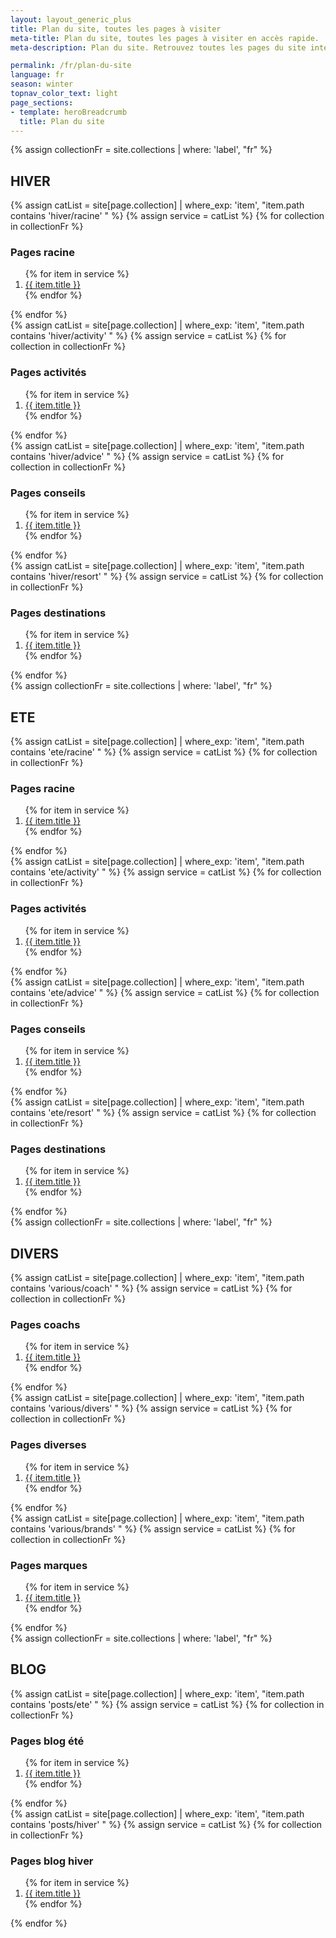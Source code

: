 ```yaml
---
layout: layout_generic_plus
title: Plan du site, toutes les pages à visiter
meta-title: Plan du site, toutes les pages à visiter en accès rapide.
meta-description: Plan du site. Retrouvez toutes les pages du site internet de ZE HERO. Un accès rapide et facile à toutes les pages.

permalink: /fr/plan-du-site
language: fr
season: winter
topnav_color_text: light
page_sections:
- template: heroBreadcrumb
  title: Plan du site
---
```


<!-- start section -->
<section class="padding-50px-top">
    <div class="container">
        <div class="row">
            <div class="col-12 col-lg-6">
                {% assign collectionFr = site.collections | where: 'label', "fr" %}
                <h2 class="h4">HIVER</h2>
                <div class="margin-20px-tb">
                    {% assign catList = site[page.collection] | where_exp: 'item', "item.path contains 'hiver/racine' "  %}
                    {% assign service = catList %}
                    {% for collection in collectionFr %}
                    <h3 class="h5">Pages racine</h3>
                    <ol class="text-start">
                        {% for item in service %}
                        <li><a href="{{ item.url }}">{{ item.title }}</a></li>
                        {% endfor %}
                    </ol>
                    {% endfor %}
                </div>
                <div class="margin-20px-tb">
                {% assign catList = site[page.collection] | where_exp: 'item', "item.path contains 'hiver/activity' "  %}
                {% assign service = catList %}
                {% for collection in collectionFr %}
                    <h3 class="h5">Pages activités</h3>
                    <ol class="text-start">
                    {% for item in service %}
                        <li><a href="{{ item.url }}">{{ item.title }}</a></li>
                    {% endfor %}
                    </ol>
                {% endfor %}
                </div>
                <div class="margin-20px-tb">
                {% assign catList = site[page.collection] | where_exp: 'item', "item.path contains 'hiver/advice' "  %}
                {% assign service = catList %}
                {% for collection in collectionFr %}
                    <h3 class="h5">Pages conseils</h3>
                    <ol class="text-start">
                    {% for item in service %}
                        <li><a href="{{ item.url }}">{{ item.title }}</a></li>
                    {% endfor %}
                    </ol>
                {% endfor %}
                </div>
                <div class="margin-20px-tb">
                {% assign catList = site[page.collection] | where_exp: 'item', "item.path contains 'hiver/resort' "  %}
                {% assign service = catList %}
                {% for collection in collectionFr %}
                    <h3 class="h5">Pages destinations</h3>
                    <ol class="text-start">
                    {% for item in service %}
                        <li><a href="{{ item.url }}">{{ item.title }}</a></li>
                    {% endfor %}
                    </ol>
                {% endfor %}
                </div>
            </div>
            <div class="col-12 col-lg-6">
                {% assign collectionFr = site.collections | where: 'label', "fr" %}
                <h2 class="h4">ETE</h2>
                <div class="margin-20px-tb">
                {% assign catList = site[page.collection] | where_exp: 'item', "item.path contains 'ete/racine' "  %}
                {% assign service = catList %}
                {% for collection in collectionFr %}
                    <h3 class="h5">Pages racine</h3>
                    <ol class="text-start">
                    {% for item in service %}
                        <li><a href="{{ item.url }}">{{ item.title }}</a></li>
                    {% endfor %}
                    </ol>
                {% endfor %}
                </div>
                <div class="margin-20px-tb">
                {% assign catList = site[page.collection] | where_exp: 'item', "item.path contains 'ete/activity' "  %}
                {% assign service = catList %}
                {% for collection in collectionFr %}
                    <h3 class="h5">Pages activités</h3>
                    <ol class="text-start">
                    {% for item in service %}
                        <li><a href="{{ item.url }}">{{ item.title }}</a></li>
                    {% endfor %}
                    </ol>
                {% endfor %}
                </div>
                <div class="margin-20px-tb">
                {% assign catList = site[page.collection] | where_exp: 'item', "item.path contains 'ete/advice' "  %}
                {% assign service = catList %}
                {% for collection in collectionFr %}
                    <h3 class="h5">Pages conseils</h3>
                    <ol class="text-start">
                    {% for item in service %}
                        <li><a href="{{ item.url }}">{{ item.title }}</a></li>
                    {% endfor %}
                    </ol>
                {% endfor %}
                </div>
                <div class="margin-20px-tb">
                {% assign catList = site[page.collection] | where_exp: 'item', "item.path contains 'ete/resort' "  %}
                {% assign service = catList %}
                {% for collection in collectionFr %}
                    <h3 class="h5">Pages destinations</h3>
                    <ol class="text-start">
                    {% for item in service %}
                        <li><a href="{{ item.url }}">{{ item.title }}</a></li>
                    {% endfor %}
                    </ol>
                {% endfor %}
                </div>
            </div>
        </div>
        <div class="row">
            <div class="bg-extra-light-gray h-1px margin-40px-tb"></div>
            <div class="col-12 col-lg-6">
                {% assign collectionFr = site.collections | where: 'label', "fr" %}
                <h2 class="h4">DIVERS</h2>
                <div class="margin-20px-tb">
                {% assign catList = site[page.collection] | where_exp: 'item', "item.path contains 'various/coach' "  %}
                {% assign service = catList %}
                {% for collection in collectionFr %}
                    <h3 class="h5">Pages coachs</h3>
                    <ol class="text-start">
                    {% for item in service %}
                        <li><a href="{{ item.url }}">{{ item.title }}</a></li>
                    {% endfor %}
                    </ol>
                {% endfor %}
                </div>
                <div class="margin-20px-tb">
                {% assign catList = site[page.collection] | where_exp: 'item', "item.path contains 'various/divers' "  %}
                {% assign service = catList %}
                {% for collection in collectionFr %}
                    <h3 class="h5">Pages diverses</h3>
                    <ol class="text-start">
                    {% for item in service %}
                        <li><a href="{{ item.url }}">{{ item.title }}</a></li>
                    {% endfor %}
                    </ol>
                {% endfor %}
                </div>
                <div class="margin-20px-tb">
                {% assign catList = site[page.collection] | where_exp: 'item', "item.path contains 'various/brands' "  %}
                {% assign service = catList %}
                {% for collection in collectionFr %}
                    <h3 class="h5">Pages marques</h3>
                    <ol class="text-start">
                    {% for item in service %}
                        <li><a href="{{ item.url }}">{{ item.title }}</a></li>
                    {% endfor %}
                    </ol>
                {% endfor %}
                </div>
            </div>
            <div class="col-12 col-lg-6">
                {% assign collectionFr = site.collections | where: 'label', "fr" %}
                <h2 class="h4">BLOG</h2>
                <div class="margin-20px-tb">
                {% assign catList = site[page.collection] | where_exp: 'item', "item.path contains 'posts/ete' "  %}
                {% assign service = catList %}
                {% for collection in collectionFr %}
                    <h3 class="h5">Pages blog été</h3>
                    <ol class="text-start">
                    {% for item in service %}
                        <li><a href="{{ item.url }}">{{ item.title }}</a></li>
                    {% endfor %}
                    </ol>
                {% endfor %}
                </div>
                <div class="margin-20px-tb">
                {% assign catList = site[page.collection] | where_exp: 'item', "item.path contains 'posts/hiver' "  %}
                {% assign service = catList %}
                {% for collection in collectionFr %}
                    <h3 class="h5">Pages blog hiver</h3>
                    <ol class="text-start">
                    {% for item in service %}
                        <li><a href="{{ item.url }}">{{ item.title }}</a></li>
                    {% endfor %}
                    </ol>
                {% endfor %}
                </div>
            </div>
        </div>
    </div>
</section>
<!-- end section -->